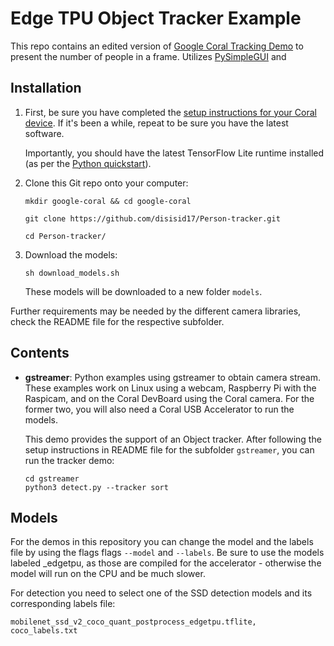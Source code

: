 # Edge TPU Object Tracker Example

This repo contains an edited version of [Google Coral Tracking Demo](https://github.com/google-coral/example-object-tracker) to present the number of people in a frame. Utilizes [PySimpleGUI](https://www.pysimplegui.org/en/latest/) and 


## Installation

1.  First, be sure you have completed the [setup instructions for your Coral
    device](https://coral.ai/docs/setup/). If it's been a while, repeat to be sure
    you have the latest software.

    Importantly, you should have the latest TensorFlow Lite runtime installed
    (as per the [Python quickstart](
    https://www.tensorflow.org/lite/guide/python)).

2.  Clone this Git repo onto your computer:

    ```
    mkdir google-coral && cd google-coral

    git clone https://github.com/disisid17/Person-tracker.git

    cd Person-tracker/
    ```

3.  Download the models:

    ```
    sh download_models.sh
    ```

    These models will be downloaded to a new folder
    ```models```.


Further requirements may be needed by the different camera libraries, check the
README file for the respective subfolder.

## Contents

  * __gstreamer__: Python examples using gstreamer to obtain camera stream. These
    examples work on Linux using a webcam, Raspberry Pi with
    the Raspicam, and on the Coral DevBoard using the Coral camera. For the
    former two, you will also need a Coral USB Accelerator to run the models.

    This demo provides the support of an Object tracker. After following the setup 
    instructions in README file for the subfolder ```gstreamer```, you can run the tracker demo:

    ```
    cd gstreamer
    python3 detect.py --tracker sort
    ```

## Models

For the demos in this repository you can change the model and the labels
file by using the flags flags ```--model``` and
```--labels```. Be sure to use the models labeled _edgetpu, as those are
compiled for the accelerator -  otherwise the model will run on the CPU and
be much slower.


For detection you need to select one of the SSD detection models
and its corresponding labels file:

```
mobilenet_ssd_v2_coco_quant_postprocess_edgetpu.tflite, coco_labels.txt
```


